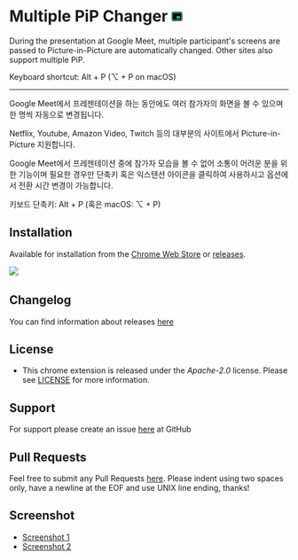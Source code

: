 # Multiple PiP Changer ![Screenshot 1](./chrome/assets/icon19.png)

During the presentation at Google Meet, multiple participant's screens are passed to Picture-in-Picture are automatically changed.
Other sites also support multiple PiP.

Keyboard shortcut: Alt + P (⌥ + P on macOS)

---
Google Meet에서 프레젠테이션을 하는 동안에도 여러 참가자의 화면을 볼 수 있으며 한 명씩 자동으로 변경됩니다.

Netflix, Youtube, Amazon Video, Twitch 등의 대부분의 사이트에서 Picture-in-Picture 지원합니다.

Google Meet에서 프레젠테이션 중에 참가자 모습을 볼 수 없어 소통이 어려운 분을 위한 기능이며 필요한 경우만 단축키 혹은 익스텐션 아이콘을 클릭하여 사용하시고 옵션에서 전환 시간 변경이 가능합니다.

키보드 단축키: Alt + P (혹은 macOS: ⌥ + P)

## Installation

Available for installation from the [Chrome Web Store](https://chrome.google.com/webstore/detail/multiple-pip-changer/heecooojlcebffhjpmipceockeamgohd) or [releases](https://github.com/gaerae/multiple-pip-changer/releases).

[<img src="https://developer.chrome.com/webstore/images/ChromeWebStore_Badge_v2_206x58.png">](https://chrome.google.com/webstore/detail/multiple-pip-changer/heecooojlcebffhjpmipceockeamgohd)

## Changelog
You can find information about releases [here](https://github.com/gaerae/multiple-pip-changer/releases)

## License
* This chrome extension is released under the *Apache-2.0* license. Please see [LICENSE](LICENSE) for more information.

## Support
For support please create an issue [here](https://github.com/gaerae/multiple-pip-changer/issues) at GitHub

## Pull Requests
Feel free to submit any Pull Requests [here](https://github.com/gaerae/multiple-pip-changer/pulls).
Please indent using two spaces only, have a newline at the EOF and use UNIX line ending, thanks!

## Screenshot
- [Screenshot 1](./other/screenshot-1.png)
- [Screenshot 2](./other/screenshot-2.png)
